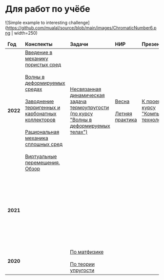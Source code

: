 # Для работ по учёбе

![Simple example to interesting challenge](https://github.com/mualal/source/blob/main/images/ChromaticNumber6.png | width=250)

<table>
  <thead>
    <tr>
      <td>
        <b>Год</b>
      </td>
      <td>
        <b>Конспекты</b>
      </td>
      <td>
        <b>Задачи</b>
      </td>
      <td>
        <b>НИР</b>
      </td>
      <td>
        <b>Презентации</b>
      </td>
      <td>
        <b>GitHub-проекты</b>
      </td>
    </tr>
  </thead>
  <tbody>
    <tr>
      <td>
        <b>2022</b>
      </td>
      <td>
        <a href="https://mualal.github.io/source/tex/poromechanics/main.pdf">Введение в механику пористых сред</a>
        <br><br>
        <a href="https://mualal.github.io/source/tex/waves2022/lectures/main.pdf">Волны в деформируемых средах</a>
        <br><br>
        <a href="https://mualal.github.io/source/tex/hydrocarbons2022/main.pdf">Заводнение терригенных и карбонатных коллекторов</a>
        <br><br>
        <a href="https://mualal.github.io/source/tex/rational-mechanics2022/main.pdf">Рациональная механика сплошных сред</a>
        <br><br>
        <a href="https://mualal.github.io/source/tex/virtual-displacement/Muravtsev_Alexander_5040103_10401.pdf">Виртуальные перемещения. Обзор</a>
      </td>
      <td>
        <a href="https://mualal.github.io/source/tex/waves2022/main.pdf">Несвязанная динамическая
        задача термоупругости
        (по курсу "Волны в деформируемых
        телах")</a>
      </td>
      <td>
        <a href="https://mualal.github.io/source/research/spring2022/main.pdf">Весна</a>
        <br><br>
        <a href="https://mualal.github.io/source/research/summer2022/main.pdf">Летняя практика</a>
      </td>
      <td>
        <a href="https://mualal.github.io/source/python/sudoku/presentation/project_presentation.pdf">К проекту по курсу "Компьютерные технологии"</a>
      </td>
      <td>
        <a href="https://github.com/mualal/eclipse-inputs-parser">Парсер раздела SCHEDULE входных ECLIPSE-файлов</a>
        <br><br>
        <a href="https://github.com/mualal/algorithms-explorer">Алгоритмы</a>
        <br><br>
        <a href="https://github.com/mualal/notebooks-source">Эксперименты в Jupyter-тетрадях</a>
      </td>
    </tr>
    <tr>
      <td>
        <b>2021</b>
      </td>
      <td>
      </td>
      <td>
      </td>
      <td>
      </td>
      <td>
      </td>
      <td>
        <a href="https://github.com/mualal/heart_sound">Приложение для анализа фонокардиограмм</a>
        <br><br>
        <a href="https://github.com/mualal/ml-experiments">Эксперименты по машинному обучению</a>
        <br><br>
        <a href="https://github.com/mualal/crystal-exploration">Исследование упругих и тепловых свойств кристаллов</a>
      </td>
    </tr>
    <tr>
      <td>
        <b>2020</b>
      </td>
      <td>
      </td>
      <td>
        <a href="https://mualal.github.io/source/tex/mathph2020/task1/main.pdf">По матфизике</a>
        <br><br>
        <a href="https://mualal.github.io/source/tex/telast2020/final-task/main.pdf">По теории упругости</a>
      </td>
      <td>
      </td>
      <td>
      </td>
      <td>
        <a href="https://github.com/mualal/source">Общий</a>
      </td>
    </tr>
  </tbody>
</table>
